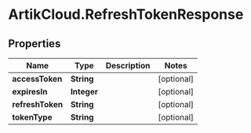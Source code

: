 # ArtikCloud.RefreshTokenResponse

## Properties
Name | Type | Description | Notes
------------ | ------------- | ------------- | -------------
**accessToken** | **String** |  | [optional] 
**expiresIn** | **Integer** |  | [optional] 
**refreshToken** | **String** |  | [optional] 
**tokenType** | **String** |  | [optional] 


